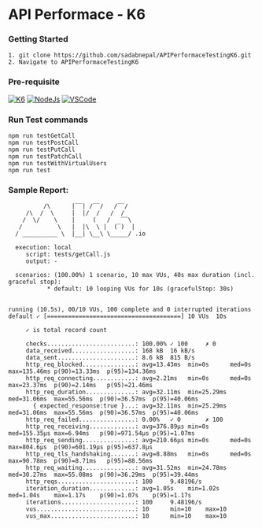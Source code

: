 # API Performace - K6

### Getting Started
```
1. git clone https://github.com/sadabnepal/APIPerformaceTestingK6.git
2. Navigate to APIPerformaceTestingK6
```

### Pre-requisite
[![K6](https://img.shields.io/badge/-K6-FFFFFF?logo=k6)](https://k6.io/docs/get-started/installation/)
[![NodeJs](https://img.shields.io/badge/-NodeJS-%23339933?logo=npm)](https://nodejs.org/en/download/)
[![VSCode](https://img.shields.io/badge/-Visual%20Studio%20Code-%233178C6?logo=visual-studio-code)](https://code.visualstudio.com/download)

### Run Test commands
```
npm run testGetCall
npm run testPostCall
npm run testPutCall
npm run testPatchCall
npm run testWithVirtualUsers
npm run test
```

### Sample Report:
```
          /\      |‾‾| /‾‾/   /‾‾/
     /\  /  \     |  |/  /   /  /
    /  \/    \    |     (   /   ‾‾\
   /          \   |  |\  \ |  (‾)  |
  / __________ \  |__| \__\ \_____/ .io

  execution: local
     script: tests/getCall.js
     output: -

  scenarios: (100.00%) 1 scenario, 10 max VUs, 40s max duration (incl. graceful stop):
           * default: 10 looping VUs for 10s (gracefulStop: 30s)


running (10.5s), 00/10 VUs, 100 complete and 0 interrupted iterations
default ✓ [======================================] 10 VUs  10s

     ✓ is total record count

     checks.........................: 100.00% ✓ 100     ✗ 0
     data_received..................: 168 kB  16 kB/s
     data_sent......................: 8.6 kB  815 B/s
     http_req_blocked...............: avg=13.43ms  min=0s      med=0s       max=135.46ms p(90)=13.33ms  p(95)=134.36ms 
     http_req_connecting............: avg=2.21ms   min=0s      med=0s       max=23.37ms  p(90)=2.14ms   p(95)=21.46ms  
     http_req_duration..............: avg=32.11ms  min=25.29ms med=31.06ms  max=55.56ms  p(90)=36.57ms  p(95)=40.06ms  
       { expected_response:true }...: avg=32.11ms  min=25.29ms med=31.06ms  max=55.56ms  p(90)=36.57ms  p(95)=40.06ms  
     http_req_failed................: 0.00%   ✓ 0       ✗ 100
     http_req_receiving.............: avg=376.89µs min=0s      med=155.35µs max=6.94ms   p(90)=971.54µs p(95)=1.07ms   
     http_req_sending...............: avg=210.66µs min=0s      med=0s       max=804.6µs  p(90)=601.19µs p(95)=637.8µs  
     http_req_tls_handshaking.......: avg=8.88ms   min=0s      med=0s       max=90.78ms  p(90)=8.71ms   p(95)=88.56ms  
     http_req_waiting...............: avg=31.52ms  min=24.78ms med=30.27ms  max=55.08ms  p(90)=36.29ms  p(95)=39.44ms  
     http_reqs......................: 100     9.48196/s
     iteration_duration.............: avg=1.05s    min=1.02s   med=1.04s    max=1.17s    p(90)=1.07s    p(95)=1.17s    
     iterations.....................: 100     9.48196/s
     vus............................: 10      min=10    max=10
     vus_max........................: 10      min=10    max=10
```